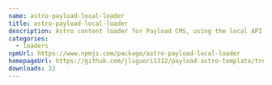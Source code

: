 ```yaml
---
name: astro-payload-local-loader
title: astro-payload-local-loader
description: Astro content loader for Payload CMS, using the local API
categories:
  - loaders
npmUrl: https://www.npmjs.com/package/astro-payload-local-loader
homepageUrl: https://github.com/jliguori1312/payload-astro-template/tree/main/astro-payload-local-loader
downloads: 22
---
```

